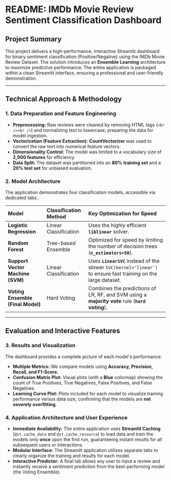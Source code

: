 # README: IMDb Movie Review Sentiment Classification Dashboard

## Project Summary

This project delivers a high-performance, interactive Streamlit dashboard for binary sentiment classification (Positive/Negative) using the IMDb Movie Review Dataset. The solution introduces an **Ensemble Learning** architecture to maximize predictive performance. The entire application is packaged within a clean Streamlit interface, ensuring a professional and user-friendly demonstration.

---

## Technical Approach & Methodology

### 1. Data Preparation and Feature Engineering

* **Preprocessing:** Raw reviews were cleaned by removing HTML tags (`<br /><br />`) and normalizing text to lowercase, preparing the data for model ingestion.
* **Vectorization (Feature Extraction):** **CountVectorizer** was used to convert the raw text into numerical feature vectors.
* **Dimensionality Control:** The model was limited to a vocabulary size of **2,000 features** for efficiency.
* **Data Split:** The dataset was partitioned into an **80% training set** and a **20% test set** for unbiased evaluation.

### 2. Model Architecture

The application demonstrates four classification models, accessible via dedicated tabs.

| Model | Classification Method | Key Optimization for Speed |
| :--- | :--- | :--- |
| **Logistic Regression** | Linear Classification | Uses the highly efficient **`liblinear`** solver. |
| **Random Forest** | Tree-based Ensemble | Optimized for speed by limiting the number of decision trees (**`n_estimators=50`**). |
| **Support Vector Machine (SVM)** | Linear Classification | Uses **`LinearSVC`** instead of the slower `SVC(kernel='linear')` to ensure fast training on the large dataset. |
| **Voting Ensemble (Final Model)** | Hard Voting | Combines the predictions of LR, RF, and SVM using a **majority vote** rule (**`hard` voting**). |

---

## Evaluation and Interactive Features

### 3. Results and Visualization

The dashboard provides a complete picture of each model's performance:

* **Multiple Metrics:** We compare models using **Accuracy, Precision, Recall, and F1-Score.**
* **Confusion Matrix Plot:** Visual plots (with a **Blue** colormap) showing the count of True Positives, True Negatives, False Positives, and False Negatives.
* **Learning Curve Plot:** Plots included for each model to visualize training performance versus data size, confirming that the models are **not severely overfitting**.

### 4. Application Architecture and User Experience

* **Immediate Availability:** The entire application uses **Streamlit Caching** (`@st.cache_data` and `@st.cache_resource`) to load data and train the models only **once** upon the first run, guaranteeing instant results for all subsequent users or interactions.
* **Modular Interface:** The Streamlit application utilizes separate tabs to clearly organize the training and results for each model.
* **Interactive Predictor:** A final tab allows any user to input a review and instantly receive a sentiment prediction from the best-performing model (the Voting Ensemble).
